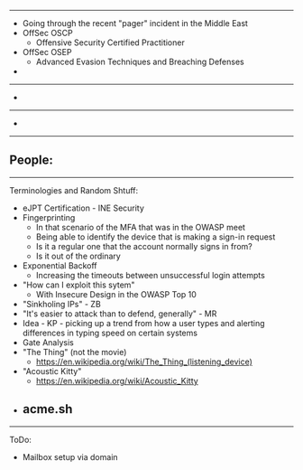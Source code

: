 
---
- Going through the recent "pager" incident in the Middle East
- OffSec OSCP
	- Offensive Security Certified Practitioner
- OffSec OSEP
	- Advanced Evasion Techniques and Breaching Defenses
- 
---
- 
---
- 
---
People:
- 
---
Terminologies and Random Shtuff:
- eJPT Certification - INE Security
- Fingerprinting
	- In that scenario of the MFA that was in the OWASP meet
	- Being able to identify the device that is making a sign-in request
	- Is it a regular one that the account normally signs in from?
	- Is it out of the ordinary
- Exponential Backoff
	- Increasing the timeouts between unsuccessful login attempts
- "How can I exploit this sytem"
	- With Insecure Design in the OWASP Top 10
- "Sinkholing IPs" - ZB
- "It's easier to attack than to defend, generally" - MR
- Idea - KP - picking up a trend from how a user types and alerting differences in typing speed on certain systems
- Gate Analysis
- "The Thing" (not the movie)
	- https://en.wikipedia.org/wiki/The_Thing_(listening_device)
- "Acoustic Kitty"
	- https://en.wikipedia.org/wiki/Acoustic_Kitty
- acme.sh 
	- 
---
ToDo:
- Mailbox setup via domain